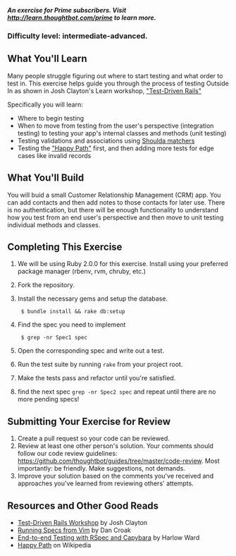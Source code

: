 ***An exercise for Prime subscribers. Visit http://learn.thoughtbot.com/prime to learn more.***

### Difficulty level: intermediate-advanced.

## What You'll Learn

Many people struggle figuring out where to start testing and what order to test
in. This exercise helps guide you through the process of testing Outside In as
shown in Josh Clayton's Learn workshop, ["Test-Driven Rails"](https://learn.thoughtbot.com/workshops/18-test-driven-rail)

Specifically you will learn:

* Where to begin testing
* When to move from testing from the user's perspective (integration testing) to
  testing your app's internal classes and methods (unit testing)
* Testing validations and associations using [Shoulda
  matchers](https://github.com/thoughtbot/shoulda-matchers)
* Testing the ["Happy Path"](http://en.wikipedia.org/wiki/Happy_path) first, and then adding more tests for edge cases like
  invalid records

## What You'll Build

You will buid a small Customer Relationship Management (CRM) app. You can add
contacts and then add notes to those contacts for later use. There is no
authentication, but there will be enough functionality to understand how you
test from an end user's perspective and then move to unit testing individual
methods and classes.

## Completing This Exercise

1. We will be using Ruby 2.0.0 for this exercise. Install using your preferred
   package manager (rbenv, rvm, chruby, etc.)
2. Fork the repository.
3. Install the necessary gems and setup the database.

        $ bundle install && rake db:setup

4. Find the spec you need to implement

        $ grep -nr Spec1 spec

5. Open the corresponding spec and write out a test.
6. Run the test suite by running `rake` from your project root.
7. Make the tests pass and refactor until you're satisfied.
8. find the next spec `grep -nr Spec2 spec` and repeat until there are no more pending specs!

## Submitting Your Exercise for Review

1. Create a pull request so your code can be reviewed.
2. Review at least one other person's solution. Your comments should follow our
   code review guidelines:
   https://github.com/thoughtbot/guides/tree/master/code-review. Most importantly:
   be friendly. Make suggestions, not demands.
3. Improve your solution based on the comments you've received and approaches
   you've learned from reviewing others' attempts.

## Resources and Other Good Reads

* [Test-Driven Rails Workshop](https://learn.thoughtbot.com/workshops/18-test-driven-rail) by Josh Clayton
* [Running Specs from Vim](http://robots.thoughtbot.com/post/57444559280/running-specs-from-vim) by Dan Croak
* [End-to-end Testing with RSpec and Capybara](http://robots.thoughtbot.com/post/33771089985/rspec-integration-tests-with-capybara) by Harlow Ward
* [Happy Path](http://en.wikipedia.org/wiki/Happy_path) on Wikipedia
